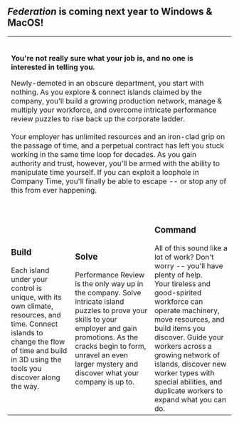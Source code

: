 
## _Federation_ is coming next year to Windows & MacOS!

<table>
<tr>
  <td colspan="3">
    <br/>
    <p>
      <b>You're not really sure what your job is, and no one is interested in telling you.</b>
    </p>
    <p>
      Newly-demoted in an obscure department, you start with nothing. As you explore & connect islands claimed by the company, you'll build a growing production network, manage & multiply your workforce, and overcome intricate performance review puzzles to rise back up the corporate ladder.
      <br/><br/>
      Your employer has unlimited resources and an iron-clad grip on the passage of time, and a perpetual contract has left you stuck working in the same time loop for decades. As you gain authority and trust, however, you'll be armed with the ability to manipulate time yourself. If you can exploit a loophole in Company Time, you'll finally be able to escape -- or stop any of this from ever happening.
      <br/><br/>
    </p>
  </td>
</tr>
<tr>
  <td>
      <h3>Build</h3>
      Each island under your control is unique, with its own climate, resources, and time. Connect islands to change the flow of time and build in 3D using the tools you discover along the way.
  </td>
  <td>
      <h3>Solve</h3>
      Performance Review is the only way up in the company. Solve intricate island puzzles to prove your skills to your employer and gain promotions. As the cracks begin to form, unravel an even larger mystery and discover what your company is up to.
  </td>
  <td>
      <h3>Command</h3>
      All of this sound like a lot of work? Don't worry -- you'll have plenty of help.
      <br/>
      Your tireless and good-spirited workforce can operate machinery, move resources, and build items you discover. Guide your workers across a growing network of islands, discover new worker types with special abilities, and duplicate workers to expand what you can do.
  </td>
</tr>
</table>
